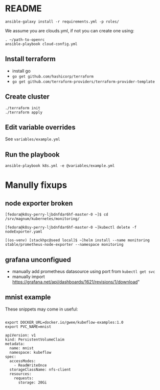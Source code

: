 # README


```
ansible-galaxy install -r requirements.yml -p roles/
```

We assume you are clouds.yml, if not you can create one using:

```
. ~/path-to-openrc
ansible-playbook cloud-config.yml
```

Install terraform
-----------------

- install go
- `go get github.com/hashicorp/terraform`
- `go get github.com/terraform-providers/terraform-provider-template`

Create cluster
--------------
```
./terraform init
./terraform apply
```

Edit variable overrides
-----------------------

See `variables/example.yml`

Run the playbook
----------------

```
ansible-playbook k8s.yml -e @variables/example.yml

```

# Manully fixups

node exporter broken
---------------------

```
[fedora@k8sy-perry-ljbdnfdar6hf-master-0 ~]$ cd /srv/magnum/kubernetes/monitoring/

[fedora@k8sy-perry-ljbdnfdar6hf-master-0 ~]kubectl delete -f nodeExporter.yaml

[(os-venv) [stackhpc@seed local]$ ~]helm install --name monitoring stable/prometheus-node-exporter --namespace monitoring
```

grafana unconfigued
--------------------

- manually add prometheus datasource using port from `kubectl get svc`
- manually import https://grafana.net/api/dashboards/1621/revisions/1/download"

mnist example
-------------

These snippets may come in useful:
```

export DOCKER_URL=docker.io/gwee/kubeflow-examples:1.0
export PVC_NAME=mnist

apiVersion: v1
kind: PersistentVolumeClaim
metadata:
  name: mnist
  namespace: kubeflow
spec:
  accessModes:
    - ReadWriteOnce
  storageClassName: nfs-client
  resources:
    requests:
      storage: 20Gi

```

